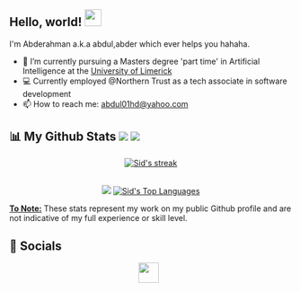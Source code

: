 ## Hello, world! <img src="https://github.com/nixin72/nixin72/blob/master/wave.gif" height="30" width="30">

I'm Abderahman a.k.a abdul,abder which ever helps you hahaha.

- 🎒 I’m currently pursuing a Masters degree 'part time' in Artificial Intelligence at the [University of Limerick](https://www.ul.ie/)
- 💻 Currently employed @Northern Trust as a tech associate in software development
- 📫 How to reach me: <a href='mailto:abdul01hd@yahoo.com'>abdul01hd@yahoo.com </a>

## 📊 My Github Stats <a href='https://github.com/abduldevlab?tab=followers'><img src='https://img.shields.io/github/followers/abduldevlab?label=Followers&style=social'></a> <a href='https://github.com/abduldevlab'><img src='https://komarev.com/ghpvc/?username=abduldevlab'></a>
<p align="center">
    <a href="https://github.com/anuraghazra/github-readme-stats">
        <img title="🔥 Get streak stats for your profile at git.io/streak-stats" alt="Sid's streak" src="https://streak-stats.demolab.com/?user=abduldevlab&theme=chartreuse-dark&hide_border=true&bg_color=30363D"/>
    </a>
</p>
<p align="center">
  <br/>
  <a href='https://github.com/anuraghazra/github-readme-stats'><img src='https://github-readme-stats.vercel.app/api?username=abduldevlab&count_private=true&layout=compact&theme=great-gatsby&show_icons=true&hide_border=true&bg_color=0D1117'></a>
  <a href="https://github.com/anuraghazra/github-readme-stats"><img alt="Sid's Top Languages" src="https://github-readme-stats.vercel.app/api/top-langs/?username=abduldevlab&langs_count=8&count_private=true&layout=compact&theme=midnight-purple&hide_border=true&bg_color=0D1117&show_icons=true" /></a>
  <p><u><b>To Note:</b></u> These stats represent my work on my public Github profile and are not indicative of my full experience or skill level.</p>
</p>

## 📲 Socials
<p align='center'>
  <a href='https://www.linkedin.com/in/abder-h-244940193/'><img src='https://www.iconfinder.com/icons/5296501/download/svg/128' style='height:36px;width:36px;'/></a>&nbsp;&nbsp;
  <!-- <a href='https://twitter.com/'><img src='https://www.iconfinder.com/icons/5296514/download/svg/128' style='height:36px;width:36px;' /></a>&nbsp;&nbsp;
  <a href='https://www.instagram.com//'><img src='https://www.iconfinder.com/icons/5296765/download/svg/128' style='height:36px;width:36px;' /></a>&nbsp;&nbsp;
  <a href='https://www.youtube.com/channel/UCcZAfX7FlHBgD2Wi7xQWfMw'><img src='https://www.iconfinder.com/icons/5296521/download/svg/128' style='height:36px;width:36px;' /></a> -->
</p>